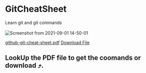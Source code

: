 # GitCheatSheet

Learn git and git commands<br><br>
![Screenshot from 2021-09-01 14-50-01](https://user-images.githubusercontent.com/37219226/131683595-8e2065a9-1a3a-45a0-9892-4aaa444437ec.png)

[github-git-cheat-sheet.pdf](https://github.com/Neba-Emmanuel/GitCheatSheet/files/7204030/github-git-cheat-sheet.pdf)
<a href="https://github.com/Neba-Emmanuel/GitCheatSheet/files/7204030/github-git-cheat-sheet.pdf">Download File</a>

## LookUp the PDF file to get the coomands or download ⤴️.


